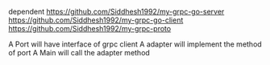 dependent
https://github.com/Siddhesh1992/my-grpc-go-server
https://github.com/Siddhesh1992/my-grpc-go-client
https://github.com/Siddhesh1992/my-grpc-proto


A Port will have interface of grpc client
A adapter will implement the method of port
A Main will call the adapter method